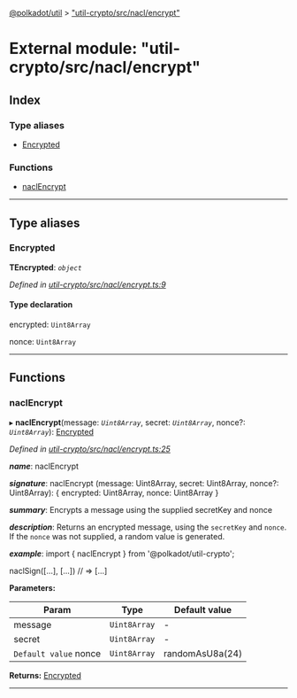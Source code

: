 [@polkadot/util](../README.md) > ["util-crypto/src/nacl/encrypt"](../modules/_util_crypto_src_nacl_encrypt_.md)

# External module: "util-crypto/src/nacl/encrypt"

## Index

### Type aliases

* [Encrypted](_util_crypto_src_nacl_encrypt_.md#encrypted)

### Functions

* [naclEncrypt](_util_crypto_src_nacl_encrypt_.md#naclencrypt)

---

## Type aliases

<a id="encrypted"></a>

###  Encrypted

**ΤEncrypted**: *`object`*

*Defined in [util-crypto/src/nacl/encrypt.ts:9](https://github.com/polkadot-js/util/blob/7550b44/packages/util-crypto/src/nacl/encrypt.ts#L9)*

#### Type declaration

 encrypted: `Uint8Array`

 nonce: `Uint8Array`

___

## Functions

<a id="naclencrypt"></a>

###  naclEncrypt

▸ **naclEncrypt**(message: *`Uint8Array`*, secret: *`Uint8Array`*, nonce?: *`Uint8Array`*): [Encrypted](_util_crypto_src_nacl_encrypt_.md#encrypted)

*Defined in [util-crypto/src/nacl/encrypt.ts:25](https://github.com/polkadot-js/util/blob/7550b44/packages/util-crypto/src/nacl/encrypt.ts#L25)*

*__name__*: naclEncrypt

*__signature__*: naclEncrypt (message: Uint8Array, secret: Uint8Array, nonce?: Uint8Array): { encrypted: Uint8Array, nonce: Uint8Array }

*__summary__*: Encrypts a message using the supplied secretKey and nonce

*__description__*: Returns an encrypted message, using the `secretKey` and `nonce`. If the `nonce` was not supplied, a random value is generated.

*__example__*: import { naclEncrypt } from '@polkadot/util-crypto';

naclSign(\[...\], \[...\]) // => \[...\]

**Parameters:**

| Param | Type | Default value |
| ------ | ------ | ------ |
| message | `Uint8Array` | - |
| secret | `Uint8Array` | - |
| `Default value` nonce | `Uint8Array` |  randomAsU8a(24) |

**Returns:** [Encrypted](_util_crypto_src_nacl_encrypt_.md#encrypted)

___

